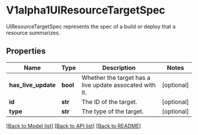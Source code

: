 # V1alpha1UIResourceTargetSpec

UIResourceTargetSpec represents the spec of a build or deploy that a resource summarizes.
## Properties
Name | Type | Description | Notes
------------ | ------------- | ------------- | -------------
**has_live_update** | **bool** | Whether the target has a live update assocated with it. | [optional] 
**id** | **str** | The ID of the target. | [optional] 
**type** | **str** | The type of the target. | [optional] 

[[Back to Model list]](../README.md#documentation-for-models) [[Back to API list]](../README.md#documentation-for-api-endpoints) [[Back to README]](../README.md)


